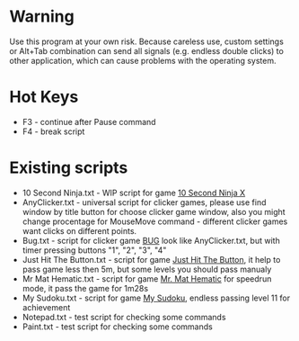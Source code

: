 # Warning

Use this program at your own risk. Because careless use, custom settings or Alt+Tab combination can send all signals (e.g. endless double clicks) to other application, which can cause problems with the operating system.

# Hot Keys
* F3 - continue after Pause command
* F4 - break script

# Existing scripts

* 10 Second Ninja.txt - WIP script for game [10 Second Ninja X](https://store.steampowered.com/app/435790/10_Second_Ninja_X/)
* AnyClicker.txt - universal script for clicker games, please use find window by title button for choose clicker game window, also you might change procentage for MouseMove command - different clicker games want clicks on different points.
* Bug.txt - script for clicker game [BUG](https://store.steampowered.com/app/3012510/BUG/) look like AnyClicker.txt, but with timer pressing buttons "1", "2", "3", "4"
* Just Hit The Button.txt - script for game [Just Hit The Button](https://store.steampowered.com/app/2198940/Just_Hit_The_Button/), it help to pass game less then 5m, but some levels you should pass manualy
* Mr Mat Hematic.txt - script for game [Mr. Mat Hematic](https://store.steampowered.com/app/2295390/Mr_Mat_Hematic/) for speedrun mode, it pass the game for 1m28s
* My Sudoku.txt - script for game [My Sudoku](https://store.steampowered.com/app/3033660/_/), endless passing level 11 for achievement
* Notepad.txt - test script for checking some commands
* Paint.txt - test script for checking some commands